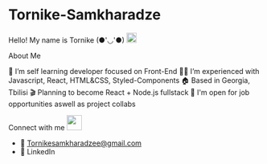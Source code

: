 # Tornike-Samkharadze

Hello! My name is Tornike (●'◡'●) <img src="https://raw.githubusercontent.com/MartinHeinz/MartinHeinz/master/wave.gif" width="20" height="20">

About Me

📖 I’m self learning developer focused on Front-End
👨‍💻 I’m experienced with Javascript, React, HTML&CSS, Styled-Components
🏠 Based in Georgia, Tbilisi
🎬 Planning to become React + Node.js fullstack
💬 I'm open for job opportunities aswell as project collabs

Connect with me <img src="https://raw.githubusercontent.com/ShahriarShafin/ShahriarShafin/main/Assets/handshake.gif" width="30" height="30">

- 📧 Tornikesamkharadzee@gmail.com
- 🔗 LinkedIn
